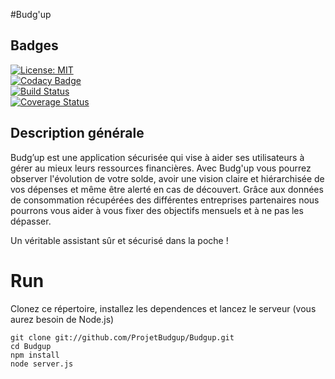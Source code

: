 #Budg'up

## Badges

[![License: MIT](https://img.shields.io/badge/License-MIT-yellow.svg)](https://opensource.org/licenses/MIT)<br/>
[![Codacy Badge](https://api.codacy.com/project/badge/Grade/aaabd3bb9d894845b41d77f3e0c1bc9e)](https://www.codacy.com/app/KhaoulaZitoun/Budgup?utm_source=github.com&utm_medium=referral&utm_content=KhaoulaZitoun/Budgup&utm_campaign=badger) <br/>
[![Build Status](https://travis-ci.org/ProjetBudgup/PBudgup.svg?branch=master)](https://travis-ci.org/KhaoulaZitoun/Budgup) <br/>
[![Coverage Status](https://coveralls.io/repos/github/KhaoulaZitoun/Budgup/badge.svg)](https://coveralls.io/github/KhaoulaZitoun/Budgup)



## Description générale
Budg’up est une application sécurisée qui vise à aider ses utilisateurs à gérer au mieux leurs ressources financières. Avec Budg'up vous pourrez observer l'évolution de votre solde, avoir une vision claire et hiérarchisée de vos dépenses et même être alerté en cas de découvert. Grâce aux données de consommation récupérées des différentes entreprises partenaires nous pourrons vous aider à vous fixer des objectifs mensuels et à ne pas les dépasser.

Un véritable assistant sûr et sécurisé dans la poche !

# Run

Clonez ce répertoire, installez les dependences et lancez le serveur (vous aurez besoin de Node.js)

    git clone git://github.com/ProjetBudgup/Budgup.git
    cd Budgup
    npm install
    node server.js



